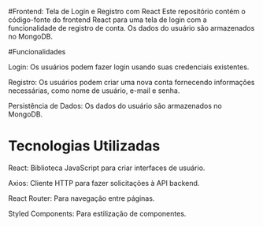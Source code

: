 #Frontend: Tela de Login e Registro com React
Este repositório contém o código-fonte do frontend React para uma tela de login com a funcionalidade de registro de conta. Os dados do usuário são armazenados no MongoDB.

#Funcionalidades

Login: Os usuários podem fazer login usando suas credenciais existentes.

Registro: Os usuários podem criar uma nova conta fornecendo informações necessárias, como nome de usuário, e-mail e senha.

Persistência de Dados: Os dados do usuário são armazenados no MongoDB.

# Tecnologias Utilizadas

React: Biblioteca JavaScript para criar interfaces de usuário.

Axios: Cliente HTTP para fazer solicitações à API backend.

React Router: Para navegação entre páginas.

Styled Components: Para estilização de componentes.

